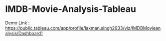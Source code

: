 # IMDB-Movie-Analysis-Tableau

Demo Link : https://public.tableau.com/app/profile/laxman.singh2933/viz/IMDBMovieanalysis/Dashboard1
